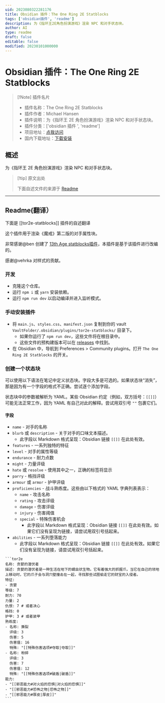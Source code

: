 ```yaml
---
uid: 2023080322281176
title: Obsidian 插件：The One Ring 2E Statblocks
tags: ['obsidian插件', 'readme']
description: 为《指环王2E角色扮演游戏》渲染 NPC 和对手状态块。
author: AI
type: readme
draft: false
editable: false
modified: 20230101000000
---
```


# Obsidian 插件：The One Ring 2E Statblocks

> [!Note] 插件名片
> - 插件名称：The One Ring 2E Statblocks
> - 插件作者：Michael Hansen
> - 插件说明：为《指环王 2E 角色扮演游戏》渲染 NPC 和对手状态块。
> - 插件分类：['obsidian 插件 ', 'readme']
> - 项目地址：[点我访问](https://github.com/modality/obsidian-the-one-ring-2e-statblocks)
> - 国内下载地址：[下载安装](https://pkmer.cn/products/plugin/pluginMarket/?tor2e-statblocks)

## 概述

为《指环王 2E 角色扮演游戏》渲染 NPC 和对手状态块。

> [!tip] 原文出处
>
>下面自述文件的来源于 [Readme](https://ghproxy.net/https://raw.githubusercontent.com/modality/obsidian-the-one-ring-2e-statblocks/main/README.md)

---

## Readme(翻译）

下面是 [[tor2e-statblocks]] 插件的自述翻译

这个插件用于渲染《魔戒》第二版的对手属性块。

非常感谢@ben 创建了 [13th Age statblocks插件](https://github.com/ben/obsidian-13th-age-statblocks)，本插件是基于该插件进行改编的。

感谢@vehrka 对样式的贡献。

### 开发

- 克隆这个仓库。
- 运行 `npm i` 或 `yarn` 安装依赖。
- 运行 `npm run dev` 以启动编译并进入监听模式。

### 手动安装插件

- 将 `main.js`、`styles.css`、`manifest.json` 复制到你的 vault `VaultFolder/.obsidian/plugins/tor2e-statblocks/` 目录下。
  - 如果你运行了 `npm run dev`，这些文件将在根目录中。
  - 这些文件的预构建版本可以在 [releases](https://github.com/modality/obsidian-the-one-ring-2e-statblocks/releases) 中找到。
- 在 Obsidian 中，导航到 Preferences > Community plugins。打开 `The One Ring 2E Statblocks` 的开关。

### 创建一个状态块

可以使用以下语法在笔记中定义状态块。字段大多是可选的。如果状态块“消失”，那是因为有一个字段的格式不正确。尝试逐个添加字段。

状态块中的参数被解析为 YAML。某些 Obsidian 约定（例如，双方括号：`[[]]`）可能无法正常工作，因为 YAML 有自己对此的解释。尝试用双引号 `""` 包裹它们。

#### 字段

- `name` - 对手的名称
- `blurb` 或 `description` - 关于对手的口味文本描述。
  - 此字段以 Markdown 格式呈现：Obsidian 链接 `[[]]` 在此处有效。
- `features` - 一系列独特的特征
- `level` - 对手的属性等级
- `endurance` - 耐力点数
- `might` - 力量评级
- `hate` 或 `resolve` - 使用其中之一，正确的标签将显示
- `parry` - 格挡评级
- `armour` 或 `armor` - 护甲评级
- `proficiencies` - 战斗熟练度。这些由以下格式的 YAML 字典列表表示：
  - `name` - 攻击名称
  - `rating` - 攻击评级
  - `damage` - 伤害评级
  - `injury` - 伤害阈值
  - `special` - 特殊伤害机会
    - 此字段以 Markdown 格式呈现：Obsidian 链接 `[[]]` 在此处有效。如果它们没有呈现为链接，请尝试用双引号括起来。
- `abilities` - 一系列堕落能力
  - 此字段以 Markdown 格式呈现：Obsidian 链接 `[[]]` 在此处有效。如果它们没有呈现为链接，请尝试用双引号括起来。

````
```tor2e
名称: 贪婪的潜伏者
描述: 贪婪的潜伏者是一种生活在地下的蠕虫状生物。它有着强大的抓握爪，当它在自己的领地上移动时，它的爪子会与洞穴壁撞击在一起，寻找那些试图偷走它的财宝的入侵者。
特征:
- 贪婪
等级: 7
耐力: 70
力量: 2
仇恨: 7 # 或者决心
格挡: 0
护甲: 3 # 或者装甲
熟练度:
- 名称: 撕裂
  评级: 3
  伤害: 5
  伤害值: 16
  特殊: "[[特殊伤害选项#夺取|夺取]]"
- 名称: 粉碎
  评级: 3
  伤害: 7
  伤害值: 12
  特殊: "[[特殊伤害选项#破盾|破盾]]"
能力:
- "[[邪恶能力#对火焰的恐惧|对火焰的恐惧]]"
- "[[邪恶能力#恐怖之物|恐怖之物]]"
- "[[邪恶能力#厚皮|厚皮]]"
```
````